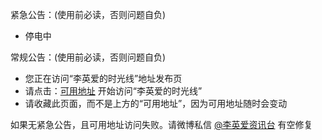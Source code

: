 紧急公告：(使用前必读，否则问题自负)          
* 停电中

常规公告：(使用前必读，否则问题自负)        
* 您正在访问“李英爱的时光线”地址发布页          
* 请点击：[可用地址](http://lya.sbb.zone:8890/) 开始访问“李英爱的时光线”           
* 请收藏此页面，而不是上方的“可用地址”，因为可用地址随时会变动                 

如果无紧急公告，且可用地址访问失败。请微博私信 [@李英爱资讯台](https://weibo.com/leeyoungaeclub) 有空修复       

